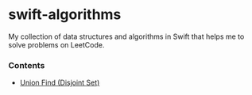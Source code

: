 # swift-algorithms

My collection of data structures and algorithms in Swift that helps me to solve problems on LeetCode.


### Contents
- [Union Find (Disjoint Set)](https://github.com/g02dev/swift-algorithms/blob/main/Sources/Algorithms/UnionFind.swift)

